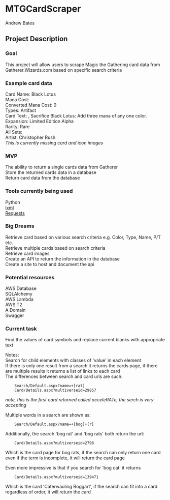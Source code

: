 # MTGCardScraper

Andrew Bates

## Project Description

### Goal

This project will allow users to scrape Magic the Gathering card data from Gatherer.Wizards.com based on specific search criteria

### Example card data

Card Name: Black Lotus  
Mana Cost:  
Converted Mana Cost: 0  
Types: Artifact  
Card Text: , Sacrifice Black Lotus: Add three mana of any one color.  
Expansion: Limited Edition Alpha  
Rarity: Rare  
All Sets:  
Artist: Christopher Rush  
_This is currently missing card and icon images_

### MVP

The ability to return a single cards data from Gatherer  
Store the returned cards data in a database  
Return card data from the database  

### Tools currently being used

Python  
[lxml](https://lxml.de/)  
[Requests](https://requests.readthedocs.io/en/master/)

### Big Dreams

Retrieve card based on various search criteria e.g.  Color, Type, Name, P/T etc.  
Retrieve multiple cards based on search criteria  
Retrieve card images  
Create an API to return the information in the database  
Create a site to host and document the api  

### Potential resources

AWS Database  
SQLAlchemy  
AWS Lambda  
AWS T2  
A Domain  
Swagger  

### Current task

Find the values of card symbols and replace current blanks with appropriate text  

Notes:  
Search for child elements with classes of 'value' in each element  
If there is only one result from a search it returns the cards page, if there are multiple results it returns a list of links to each card  
The differences between search and card urls are such:  

        Search/Default.aspx?name=+[rat]
        Card/Details.aspx?multiverseid=29857  

_note, this is the first card returned called acceleRATe, the serch is very accepting_
 
Multiple words in a search are shown as:

        Search/Default.aspx?name=+[bog]+[r]

Additionally, the search 'bog rat' and 'bog rats' both return the url:  

        Card/Details.aspx?multiverseid=2798

Which is the card page for bog rats, if the search can only return one card even if the term is incomplete, it will return the card page  
 
Even more impressive is that if you search for 'bog cat' it returns

        Card/Details.aspx?multiverseid=139471

Which is the card 'Caterwauling Boggart', if the search can fit into a card regardless of order, it will return the card

